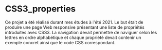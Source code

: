 # CSS3_properties

Ce projet a été réalisé durant mes études à l'été 2021. Le but était de produire une page Web responsive présentant une liste de propriétés introduites avec CSS3. La navigation devait permettre de naviguer selon les lettres en ordre alphabétique et chaque propriété devait contenir un exemple concret ainsi que le code CSS correspondant.
